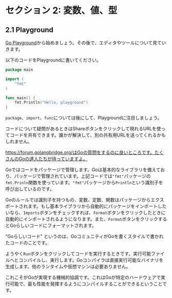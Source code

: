 # セクション 2: 変数、値、型

## 2.1 Playground

 [Go Playground](https://play.golang.org/)から始めましょう。その後で、エディタやツールについて見ていきます。

以下のコードをPlaygroundに書いてください。

```go
package main

import (
	"fmt"
)

func main() {
	fmt.Println("Hello, playground")
}
```

`package`、`import`、`func`については後にして、Playgroundに注目しましょう。

コードについて疑問があるときはShareボタンをクリックして現れるURLを使ってコードを共有できます。誰かが解決して、別の共有用URLを送ってくれるかもしれません。

 https://forum.golangbridge.org/はGoの質問をするのに良いところです。たくさんのGoの達人たちが待っていますよ。

Goではコードをパッケージで管理します。Goは基本的なライブラリを備えており、パッケージで管理されています。上記コードでは`"fmt"`パッケージの`fmt.Prinln`関数を使っています。`"fmt"`パッケージから`Println`という識別子を呼び出しているのです。

Goのルールでは識別子を持つもの、変数、定数、関数はパッケージからエクスポートされます。もし基本ライブラリから自動的にパッケージをインポートしたいなら、`Imports`ボタンをチェックすれば、`Format`ボタンをクリックしたときに自動的にインポートされるようになります。また、`Format`ボタンをクリックするとGoらしいコードにフォーマットされます。  

"Goらしいコード" というのは、GoコミュニティがGoを書くスタイルで書かれたコードのことです。

ようやく`Run`ボタンをクリックしてコードを実行するときです。実行可能ファイルへとコンパイルし、実行します。Goコンパイラは直接実行可能なバイナリを生成します。他のランタイムや仮想マシンは必要ありません。

これこそがGoが実現する機械的協調です。これはGoが特定のハードウェアで実行可能で、最も性能を発揮するようにコンパイルすることができるということです。